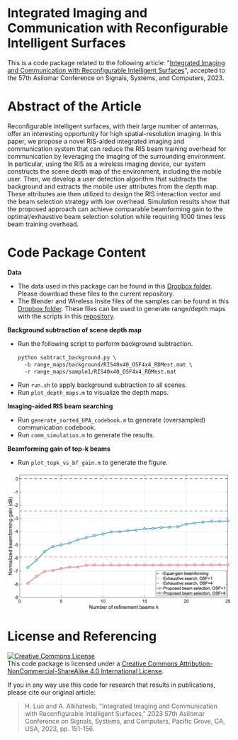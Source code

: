 # Integrated Imaging and Communication with Reconfigurable Intelligent Surfaces
This is a code package related to the following article: "[Integrated Imaging and Communication with Reconfigurable Intelligent Surfaces](https://ieeexplore.ieee.org/abstract/document/10476888)", accepted to the 57th Asilomar Conference on Signals, Systems, and Computers, 2023.

# Abstract of the Article
Reconfigurable intelligent surfaces, with their large number of antennas, offer an interesting opportunity for high spatial-resolution imaging. In this paper, we propose a novel RIS-aided integrated imaging and communication system that can reduce the RIS beam training overhead for communication by leveraging the imaging of the surrounding environment. In particular, using the RIS as a wireless imaging device, our system constructs the scene depth map of the environment, including the mobile user. Then, we develop a user detection algorithm that subtracts the background and extracts the mobile user attributes from the depth map. These attributes are then utilized to design the RIS interaction vector and the beam selection strategy with low overhead. Simulation results show that the proposed approach can achieve comparable beamforming gain to the optimal/exhaustive beam selection solution while requiring 1000 times less beam training overhead.

# Code Package Content

**Data**
- The data used in this package can be found in this [Dropbox folder](https://www.dropbox.com/scl/fo/vwmn39s98iyi20ghnep4u/AB_cAXIXQ3WWO6jlHfSkNs0?rlkey=16ji2helunfkn4payxyucb3gy&dl=0). Please download these files to the current repository.
- The Blender and Wireless Insite files of the samples can be found in this [Dropbox folder](https://www.dropbox.com/scl/fo/vzhmko7020cm0bawnwzga/AK9zmT8cKAfY3ivIuR68ESg?rlkey=mwpbiv47gq7h1pjnppzpciusk&dl=0). These files can be used to generate range/depth maps with the scripts in this [repository](https://github.com/LacoLuo/RIS-Depth-Estimation).

**Background subtraction of scene depth map**
- Run the following script to perform background subtraction.
  ```
  python subtract_background.py \
    -b range_maps/background/RIS40x40_OSF4x4_RDMest.mat \
    -r range_maps/sample1/RIS40x40_OSF4x4_RDMest.mat
  ```
- Run `run.sh` to apply background subtraction to all scenes.
- Run `plot_depth_maps.m` to visualize the depth maps. 

**Imaging-aided RIS beam searching**
- Run `generate_sorted_UPA_codebook.m` to generate (oversampled) communication codebook.
- Run `comm_simulation.m` to generate the results.

**Beamforming gain of top-k beams**
- Run `plot_topk_vs_bf_gain.m` to generate the figure.
<img src="figures/topk_vs_bf_gain.jpg" width="600">

# License and Referencing
<a rel="license" href="http://creativecommons.org/licenses/by-nc-sa/4.0/"><img alt="Creative Commons License" style="border-width:0" src="https://i.creativecommons.org/l/by-nc-sa/4.0/88x31.png" /></a><br />This code package is licensed under a [Creative Commons Attribution-NonCommercial-ShareAlike 4.0 International License](https://creativecommons.org/licenses/by-nc-sa/4.0/).

If you in any way use this code for research that results in publications, please cite our original article:

> H. Luo and A. Alkhateeb, "Integrated Imaging and Communication with Reconfigurable Intelligent Surfaces," 2023 57th Asilomar Conference on Signals, Systems, and Computers, Pacific Grove, CA, USA, 2023, pp. 151-156.
